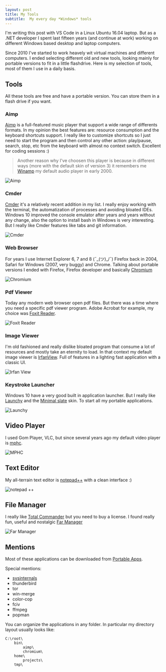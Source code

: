 ```yaml
---
layout: post
title: My Tools
subtitle:  My every day *Windows* tools
---
```


I'm writing this post with VS Code in a Linux Ubuntu 16.04 laptop. But as a .NET developer I spent last fifteen years (and continue at work) working on different Windows based desktop and laptop computers.

Since 2010 I've started to work heavely wit virtual machines and different computers. I ended selecting different old and new tools, looking mainly for portable versions to fit in a little flashdrive. Here is my selection of tools, most of them I use in a daily basis.

## Tools

All these tools are free and have a portable version. You can store them in a flash drive if you want.

### Aimp

[Aimp](http://www.aimp.ru/) is a full-featured music player that support a wide range of differents formats. In my opinion the best features are: resource consumption and the keyboard shortcuts support. I really like to customize shortcuts so I just need to start the program and then control any other action: play/pause, search, stop, etc from the keyboard with almost no context switch. Excellent for coding sessions :)

> Another reason why I've choosen this player is because in different ways (more with the default skin of version 3) it remembers me [Winamp](http://www.winamp.com) my default audio player in early 2000.

![Aimp](../img/2017-08-08-my-tools/01-aimp.jpg)

### Cmder

[Cmder](http://cmder.net/) it's a relatively recent addition in my list. I really enjoy working with the terminal, the automatization of processes and avoiding bloated IDEs. Windows 10 improved the console emulator after years and years without any change, also the option to install bash in Windows is very interesting. But I really like Cmder features like tabs and git information.

![Cmder](../img/2017-08-08-my-tools/02-cmder.jpg)

### Web Browser

For years I use Internet Explorer 6, 7 and 8 (¯\_(ツ)_/¯) Firefox back in 2004, Safari for Windows (2007, very buggy) and Chrome. Talking about portable versions I ended with Firefox, Firefox developer and basically [Chromium](https://download-chromium.appspot.com/)

![Chromium](../img/2017-08-08-my-tools/03-chromium.jpg)

### Pdf Viewer

Today any modern web browser open pdf files. But there was a time where you need a specific pdf viewer program. Adobe Acrobat for example, my choice was [Foxit Reader](https://www.foxitsoftware.com/pdf-reader/). 

![Foxit Reader](../img/2017-08-08-my-tools/04-foxit-reader.jpg)

### Image Viewer

I'm old fashioned and really dislike bloated program that consume a lot of resources and mostly take an eternity to load. In that context my default image viewer is [IrfanView](http://www.irfanview.com/). Full of features in a lighting fast application with a classic UI.

![Irfan View](../img/2017-08-08-my-tools/05-irfan-view.jpg)

### Keystroke Launcher

Windows 10 have a very good built in application launcher. But I really like [Launchy](https://www.launchy.net/) and the [Minimal slate](http://octoberdesign.co/downloads/Minimal%20Slate.zip) skin. To start all my portable applications.

![Launchy](../img/2017-08-08-my-tools/06-launchy.jpg)

## Video Player

I used Gom Player, VLC, but since several years ago my default video player is [mphc](https://mpc-hc.org/).

![MPHC](../img/2017-08-08-my-tools/07-mphc.jpg)

## Text Editor

My all-terrain text editor is [notepad++](https://notepad-plus-plus.org/) with a clean interface :)

![notepad ++](../img/2017-08-08-my-tools/08-notepad-plus-plus.jpg)

## File Manager

I really like [Total Commander](https://www.ghisler.com/) but you need to buy a license. I found really fun, useful and nostalgic [Far Manager](http://www.farmanager.com/) 

![Far Manager](../img/2017-08-08-my-tools/09-far.jpg)

## Mentions

Most of these applications can be downloaded from [Portable Apps](https://portableapps.com). 

Special mentions: 

- [sysinternals](https://docs.microsoft.com/en-us/sysinternals/downloads/sysinternals-suite)
- thunderbird
- tor
- win-merge
- color-cop
- fciv
- ffmpeg
- popman

You can organize the applications in any folder. In particular my directory layout usually looks like:

    C:\root\
        bin\
            aimp\
            chromium\
        home\
            projects\
        tmp\

